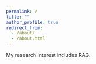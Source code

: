 ```yaml
---
permalink: /
title: ""
author_profile: true
redirect_from: 
  - /about/
  - /about.html
---
```


My research interest includes RAG.
